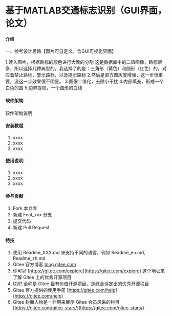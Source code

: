 # 基于MATLAB交通标志识别（GUI界面，论文）

#### 介绍
一、参考设计思路【图片可自定义，含GUI可视化界面】

1.读入图片，根据路标的颜色进行大致的分割
这是数据库中的二值图像，路标很多，所以选择几种典型的，我选择了的是：三角形（黄色）和圆形（红色）的，对应着禁止路标，警示路标，以及提示路标
2.然后是直方图灰度增强，这一步很重要，没这一步效果很不明显。
3.图像二值化，去除小干扰
4.内部填充，形成一个白色的圆
5.边界提取，一个圆形的白线


#### 软件架构
软件架构说明


#### 安装教程

1.  xxxx
2.  xxxx
3.  xxxx

#### 使用说明

1.  xxxx
2.  xxxx
3.  xxxx

#### 参与贡献

1.  Fork 本仓库
2.  新建 Feat_xxx 分支
3.  提交代码
4.  新建 Pull Request


#### 特技

1.  使用 Readme\_XXX.md 来支持不同的语言，例如 Readme\_en.md, Readme\_zh.md
2.  Gitee 官方博客 [blog.gitee.com](https://blog.gitee.com)
3.  你可以 [https://gitee.com/explore](https://gitee.com/explore) 这个地址来了解 Gitee 上的优秀开源项目
4.  [GVP](https://gitee.com/gvp) 全称是 Gitee 最有价值开源项目，是综合评定出的优秀开源项目
5.  Gitee 官方提供的使用手册 [https://gitee.com/help](https://gitee.com/help)
6.  Gitee 封面人物是一档用来展示 Gitee 会员风采的栏目 [https://gitee.com/gitee-stars/](https://gitee.com/gitee-stars/)
